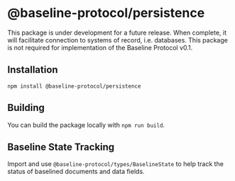 # @baseline-protocol/persistence

This package is under development for a future release. When complete, it will facilitate connection to systems of record, i.e. databases. This package is not required for implementation of the Baseline Protocol v0.1.

## Installation

`npm install @baseline-protocol/persistence`

## Building

You can build the package locally with `npm run build`.

## Baseline State Tracking

Import and use `@baseline-protocol/types/BaselineState` to help track the status of baselined documents and data fields.
